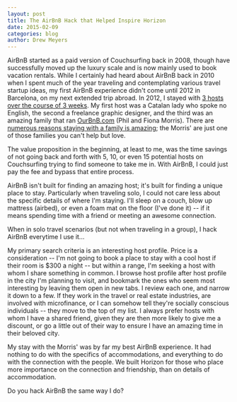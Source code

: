 ```yaml
---
layout: post
title: The AirBnB Hack that Helped Inspire Horizon
date: 2015-02-09
categories: blog
author: Drew Meyers
---
```

AirBnB started as a paid version of Couchsurfing back in 2008, though have successfully moved up the luxury scale and is now mainly used to book vacation rentals. While I certainly had heard about AirBnB back in 2010 when I spent much of the year traveling and contemplating various travel startup ideas, my first AirBnB experience didn't come until 2012 in Barcelona, on my next extended trip abroad. In 2012, I stayed with [3 hosts over the course of 3 weeks](http://www.drewmeyersinsights.com/2012/08/09/a-few-airbnb-thoughts-after-my-first-three-bookings/). My first host was a Catalan lady who spoke no English, the second a freelance graphic designer, and the third was an amazing family that ran [OurBnB.com](http://www.ourbnb.com) (Phil and Fiona Morris). There are [numerous reasons staying with a family is amazing](http://www.drewmeyersinsights.com/2012/08/16/why-i-recommend-staying-with-families-from-airbnb/); the Morris' are just one of those families you can't help but love.

The value proposition in the beginning, at least to me, was the time savings of not going back and forth with 5, 10, or even 15 potential hosts on Couchsurfing trying to find someone to take me in. With AirBnB, I could just pay the fee and bypass that entire process.

AirBnB isn't built for finding an amazing host; it's built for finding a unique place to stay. Particularly when traveling solo, I could not care less about the specific details of where I'm staying. I'll sleep on a couch, blow up mattress (airbed), or even a foam mat on the floor (I've done it) -- if it means spending time with a friend or meeting an awesome connection.

When in solo travel scenarios (but not when traveling in a group), I hack AirBnB everytime I use it...

My primary search criteria is an interesting host profile. Price is a consideration -- I'm not going to book a place to stay with a cool host if their room is $300 a night -- but within a range, I'm seeking a host with whom I share something in common. I browse host profile after host profile in the city I'm planning to visit, and bookmark the ones who seem most interesting by leaving them open in new tabs. I review each one, and narrow it down to a few. If they work in the travel or real estate industries, are involved with microfinance, or I can somehow tell they're socially conscious individuals -- they move to the top of my list. I always prefer hosts with whom I have a shared friend, given they are then more likely to give me a discount, or go a little out of their way to ensure I have an amazing time in their beloved city. 

My stay with the Morris' was by far my best AirBnB experience. It had nothing to do with the specifics of accommodations, and everything to do with the connection with the people. We built Horizon for those who place more importance on the connection and friendship, than on details of accommodation.

Do you hack AirBnB the same way I do?